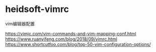 # heidsoft-vimrc
vim编辑器配置
>
https://vimjc.com/vim-commands-and-vim-mapping-conf.html
https://www.ruanyifeng.com/blog/2018/09/vimrc.html
https://www.shortcutfoo.com/blog/top-50-vim-configuration-options/
